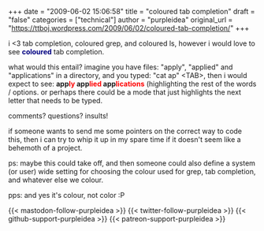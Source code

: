 +++
date = "2009-06-02 15:06:58"
title = "coloured tab completion"
draft = "false"
categories = ["technical"]
author = "purpleidea"
original_url = "https://ttboj.wordpress.com/2009/06/02/coloured-tab-completion/"
+++

i &lt;3 tab completion, coloured grep, and coloured ls, however i would love to see <strong><span style="color:#000080;">coloured</span></strong> tab completion.

what would this entail? imagine you have files: "apply", "applied" and "applications" in a directory, and you typed: "cat ap" &lt;TAB&gt;, then i would expect to see: <strong>app<span style="color:#ff0000;">ly</span> app<span style="color:#ff0000;">lied</span> app<span style="color:#ff0000;">lications</span></strong> (highlighting the rest of the words / options. or perhaps there could be a mode that just highlights the next letter that needs to be typed.

comments? questions? insults!

if someone wants to send me some pointers on the correct way to code this, then i can try to whip it up in my spare time if it doesn't seem like a behemoth of a project.

ps: maybe this could take off, and then someone could also define a system (or user) wide setting for choosing the colour used for grep, tab completion, and whatever else we colour.

pps: and yes it's colour, not color :P

{{< mastodon-follow-purpleidea >}}
{{< twitter-follow-purpleidea >}}
{{< github-support-purpleidea >}}
{{< patreon-support-purpleidea >}}
